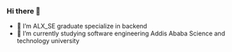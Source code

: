 ### Hi there 👋

<!--
**habeshaethiopia/habeshaethiopia** is a ✨ _special_ ✨ repository because its `README.md` (this file) appears on your GitHub profile.

Here are some ideas to get you started:
-->
- 🔭 I’m ALX_SE graduate specialize in backend
- 🌱 I’m currently studying software engineering Addis Ababa Science and technology university 
<!--
- 👯 I’m looking to collaborate on ...
- 🤔 I’m looking for help with ...
- 💬 Ask me about ...
- 📫 How to reach me: ...
- ⚡ Fun fact: ...
-->

